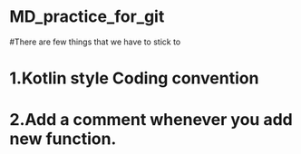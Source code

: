 # MD_practice_for_git

#There are few things that we have to stick to

# 1.Kotlin style Coding convention
# 2.Add a comment whenever you add new function.
